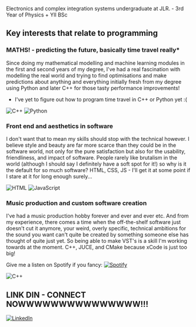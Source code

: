 <!--- 👋 Hi, I’m @bomTrown
- 👀 I’m interested in ...
- 🌱 I’m currently learning ...
- 💞️ I’m looking to collaborate on ...
- 📫 How to reach me ...
- 😄 Pronouns: ...
- ⚡ Fun fact: ...-->

Electronics and complex integration systems undergraduate at JLR. - 3rd Year of Physics + YII BSc

## Key interests that relate to programming

### MATHS! - predicting the future, basically time travel really*
Since doing my mathematical modelling and machine learning modules in the first and second years of my degree, I've had a real fascination with modelling the real world and trying to find optimisations and make predictions about anything and everything initially fresh from my degree using Python and later C++ for those tasty performance improvements!

* I've yet to figure out how to program time travel in C++ or Python yet :(

![C++](https://img.shields.io/badge/-C++-00599C?&logo=cplusplus&logoColor=white) ![Python](https://img.shields.io/badge/-Python-000?&logo=python)

### Front end and aesthetics in software
I don't want that to mean my skills should stop with the technical however. I believe style and beauty are far more scarce than they could be in the software world, not only for the pure satisfaction but also for the usability, friendliness, and impact of software. People rarely like brutalism in the world (although I should say I definitely have a soft spot for it!) so why is it the default for so much software? HTML, CSS, JS  - I'll get it at some point if I stare at it for long enough surely...

![HTML](https://img.shields.io/badge/-HTML5-000?&logo=html5&logoColor=E34F26) ![JavaScript](https://img.shields.io/badge/-JavaScript-000?&logo=javascript)


### Music production and custom software creation
I've had a music production hobby forever and ever and ever etc. And from my experience, there comes a time when the off-the-shelf software just doesn't cut it anymore, your weird, overly specific, technical ambitions for the sound you want can't quite be created by something someone else has thought of quite just yet. So being able to make VST's is a skill I'm working towards at the moment. C++, JUCE, and CMake because xCode is just too big!

Give me a listen on Spotify if you fancy:
[![Spotify](https://img.shields.io/badge/Listen_on-Spotify-1DB954?style=for-the-badge&logo=spotify&logoColor=white)](https://open.spotify.com/artist/5AeR1avRbF26dDA5QYpsx4?si=np3bhwpJRkCrMe4GsDmPJQ)


![C++](https://img.shields.io/badge/-C++-00599C?&logo=cplusplus&logoColor=white)
<!--### Technologies & Tools-->

<!--![VS Code](https://img.shields.io/badge/-VS%20Code-000?&logo=visual-studio-code)-->

## LINK DIN - CONNECT NOWWWWWWWWWWWWWWW!!!

[![LinkedIn](https://img.shields.io/badge/-LinkedIn-000?&logo=linkedin&logoColor=0077B5)](https://linkedin.com/in/bomtrown)

<!---
bomTrown/bomTrown is a ✨ special ✨ repository because its `README.md` (this file) appears on your GitHub profile.
You can click the Preview link to take a look at your changes.
--->
